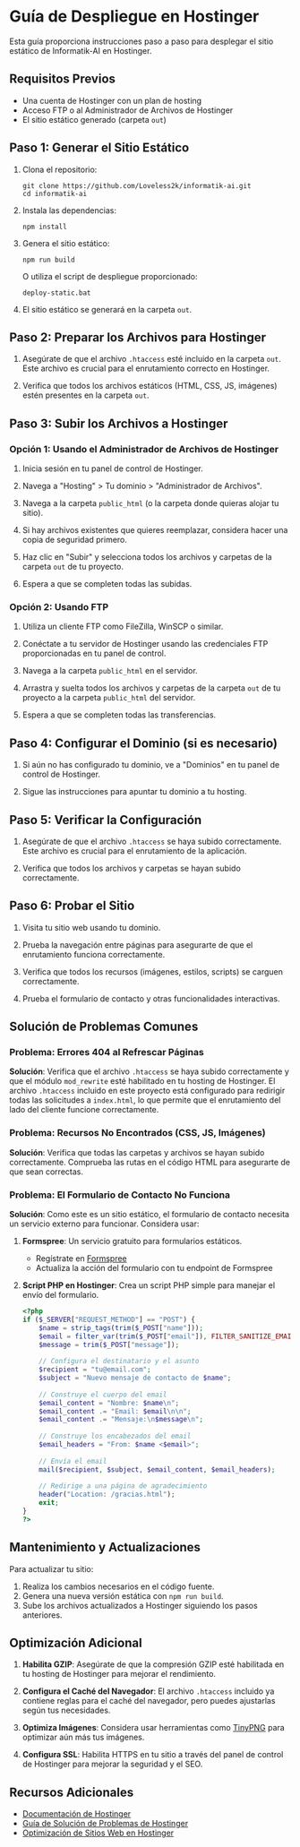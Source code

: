 # Guía de Despliegue en Hostinger

Esta guía proporciona instrucciones paso a paso para desplegar el sitio estático de Informatik-AI en Hostinger.

## Requisitos Previos

- Una cuenta de Hostinger con un plan de hosting
- Acceso FTP o al Administrador de Archivos de Hostinger
- El sitio estático generado (carpeta `out`)

## Paso 1: Generar el Sitio Estático

1. Clona el repositorio:
   ```
   git clone https://github.com/Loveless2k/informatik-ai.git
   cd informatik-ai
   ```

2. Instala las dependencias:
   ```
   npm install
   ```

3. Genera el sitio estático:
   ```
   npm run build
   ```
   
   O utiliza el script de despliegue proporcionado:
   ```
   deploy-static.bat
   ```

4. El sitio estático se generará en la carpeta `out`.

## Paso 2: Preparar los Archivos para Hostinger

1. Asegúrate de que el archivo `.htaccess` esté incluido en la carpeta `out`. Este archivo es crucial para el enrutamiento correcto en Hostinger.

2. Verifica que todos los archivos estáticos (HTML, CSS, JS, imágenes) estén presentes en la carpeta `out`.

## Paso 3: Subir los Archivos a Hostinger

### Opción 1: Usando el Administrador de Archivos de Hostinger

1. Inicia sesión en tu panel de control de Hostinger.

2. Navega a "Hosting" > Tu dominio > "Administrador de Archivos".

3. Navega a la carpeta `public_html` (o la carpeta donde quieras alojar tu sitio).

4. Si hay archivos existentes que quieres reemplazar, considera hacer una copia de seguridad primero.

5. Haz clic en "Subir" y selecciona todos los archivos y carpetas de la carpeta `out` de tu proyecto.

6. Espera a que se completen todas las subidas.

### Opción 2: Usando FTP

1. Utiliza un cliente FTP como FileZilla, WinSCP o similar.

2. Conéctate a tu servidor de Hostinger usando las credenciales FTP proporcionadas en tu panel de control.

3. Navega a la carpeta `public_html` en el servidor.

4. Arrastra y suelta todos los archivos y carpetas de la carpeta `out` de tu proyecto a la carpeta `public_html` del servidor.

5. Espera a que se completen todas las transferencias.

## Paso 4: Configurar el Dominio (si es necesario)

1. Si aún no has configurado tu dominio, ve a "Dominios" en tu panel de control de Hostinger.

2. Sigue las instrucciones para apuntar tu dominio a tu hosting.

## Paso 5: Verificar la Configuración

1. Asegúrate de que el archivo `.htaccess` se haya subido correctamente. Este archivo es crucial para el enrutamiento de la aplicación.

2. Verifica que todos los archivos y carpetas se hayan subido correctamente.

## Paso 6: Probar el Sitio

1. Visita tu sitio web usando tu dominio.

2. Prueba la navegación entre páginas para asegurarte de que el enrutamiento funciona correctamente.

3. Verifica que todos los recursos (imágenes, estilos, scripts) se carguen correctamente.

4. Prueba el formulario de contacto y otras funcionalidades interactivas.

## Solución de Problemas Comunes

### Problema: Errores 404 al Refrescar Páginas

**Solución**: Verifica que el archivo `.htaccess` se haya subido correctamente y que el módulo `mod_rewrite` esté habilitado en tu hosting de Hostinger. El archivo `.htaccess` incluido en este proyecto está configurado para redirigir todas las solicitudes a `index.html`, lo que permite que el enrutamiento del lado del cliente funcione correctamente.

### Problema: Recursos No Encontrados (CSS, JS, Imágenes)

**Solución**: Verifica que todas las carpetas y archivos se hayan subido correctamente. Comprueba las rutas en el código HTML para asegurarte de que sean correctas.

### Problema: El Formulario de Contacto No Funciona

**Solución**: Como este es un sitio estático, el formulario de contacto necesita un servicio externo para funcionar. Considera usar:

1. **Formspree**: Un servicio gratuito para formularios estáticos.
   - Regístrate en [Formspree](https://formspree.io/)
   - Actualiza la acción del formulario con tu endpoint de Formspree

2. **Script PHP en Hostinger**: Crea un script PHP simple para manejar el envío del formulario.
   ```php
   <?php
   if ($_SERVER["REQUEST_METHOD"] == "POST") {
       $name = strip_tags(trim($_POST["name"]));
       $email = filter_var(trim($_POST["email"]), FILTER_SANITIZE_EMAIL);
       $message = trim($_POST["message"]);
       
       // Configura el destinatario y el asunto
       $recipient = "tu@email.com";
       $subject = "Nuevo mensaje de contacto de $name";
       
       // Construye el cuerpo del email
       $email_content = "Nombre: $name\n";
       $email_content .= "Email: $email\n\n";
       $email_content .= "Mensaje:\n$message\n";
       
       // Construye los encabezados del email
       $email_headers = "From: $name <$email>";
       
       // Envía el email
       mail($recipient, $subject, $email_content, $email_headers);
       
       // Redirige a una página de agradecimiento
       header("Location: /gracias.html");
       exit;
   }
   ?>
   ```

## Mantenimiento y Actualizaciones

Para actualizar tu sitio:

1. Realiza los cambios necesarios en el código fuente.
2. Genera una nueva versión estática con `npm run build`.
3. Sube los archivos actualizados a Hostinger siguiendo los pasos anteriores.

## Optimización Adicional

1. **Habilita GZIP**: Asegúrate de que la compresión GZIP esté habilitada en tu hosting de Hostinger para mejorar el rendimiento.

2. **Configura el Caché del Navegador**: El archivo `.htaccess` incluido ya contiene reglas para el caché del navegador, pero puedes ajustarlas según tus necesidades.

3. **Optimiza Imágenes**: Considera usar herramientas como [TinyPNG](https://tinypng.com/) para optimizar aún más tus imágenes.

4. **Configura SSL**: Habilita HTTPS en tu sitio a través del panel de control de Hostinger para mejorar la seguridad y el SEO.

## Recursos Adicionales

- [Documentación de Hostinger](https://www.hostinger.es/tutoriales/)
- [Guía de Solución de Problemas de Hostinger](https://www.hostinger.es/base-de-conocimiento)
- [Optimización de Sitios Web en Hostinger](https://www.hostinger.es/tutoriales/optimizar-sitio-web)
